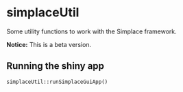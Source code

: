 # simplaceUtil

Some utility functions to work with the Simplace framework.

**Notice:** This is a beta version. 

## Running the shiny app

```
simplaceUtil::runSimplaceGuiApp()
```
